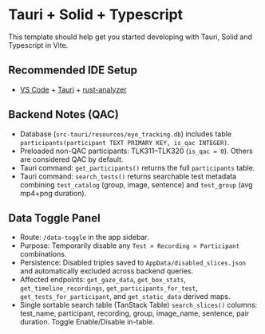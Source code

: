# Tauri + Solid + Typescript

This template should help get you started developing with Tauri, Solid and Typescript in Vite.

## Recommended IDE Setup

- [VS Code](https://code.visualstudio.com/) + [Tauri](https://marketplace.visualstudio.com/items?itemName=tauri-apps.tauri-vscode) + [rust-analyzer](https://marketplace.visualstudio.com/items?itemName=rust-lang.rust-analyzer)

## Backend Notes (QAC)
- Database (`src-tauri/resources/eye_tracking.db`) includes table `participants(participant TEXT PRIMARY KEY, is_qac INTEGER)`.
- Preloaded non-QAC participants: TLK311–TLK320 (`is_qac = 0`). Others are considered QAC by default.
- Tauri command: `get_participants()` returns the full `participants` table.
 - Tauri command: `search_tests()` returns searchable test metadata combining `test_catalog` (group, image, sentence) and `test_group` (avg mp4+png duration).

## Data Toggle Panel
- Route: `/data-toggle` in the app sidebar.
- Purpose: Temporarily disable any `Test × Recording × Participant` combinations.
- Persistence: Disabled triples saved to `AppData/disabled_slices.json` and automatically excluded across backend queries.
- Affected endpoints: `get_gaze_data`, `get_box_stats`, `get_timeline_recordings`, `get_participants_for_test`, `get_tests_for_participant`, and `get_static_data` derived maps.
- Single sortable search table (TanStack Table) `search_slices()` columns: test_name, participant, recording, group, image_name, sentence, pair duration. Toggle Enable/Disable in-table.
